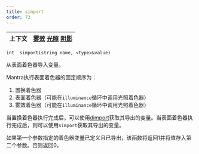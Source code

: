 ```yaml
---
title: simport
order: 73
---
```

| 上下文 | [雾效](../contexts/fog.html)  [光照](../contexts/light.html)  [阴影](../contexts/shadow.html) |
| --- | --- |

`int  simport(string name, <type>&value)`

从表面着色器导入变量。

Mantra执行表面着色器的固定顺序为：

1. 置换着色器
2. 表面着色器（可能在`illuminance`循环中调用光照着色器）
3. 雾效着色器（可能在`illuminance`循环中调用光照着色器）

当置换着色器执行完成后，可以使用[dimport](dimport.html "从表面置换着色器读取导出的变量")获取其导出的变量。当表面着色器执行完成后，则可以使用`simport`获取其导出的变量。

如果第一个参数指定的着色器变量已定义且已导出，该函数将返回1并将值存入第二个参数。否则返回0。
